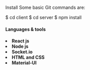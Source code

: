 Install
Some basic Git commands are:

$ cd client
$ cd server
$ npm install

<h4><b>Languages & tools</b><h4>
<ui>
<li>React js</li>
 
<li>Node js</li>
  
<li>Socket.io</li>
 
<li>HTML and CSS</li>

<li>Material-UI</li>
</ui>

  
